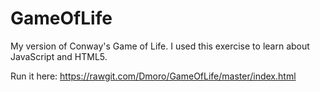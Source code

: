 # GameOfLife
My version of Conway's Game of Life. I used this exercise to learn about JavaScript and HTML5.

Run it here: https://rawgit.com/Dmoro/GameOfLife/master/index.html
